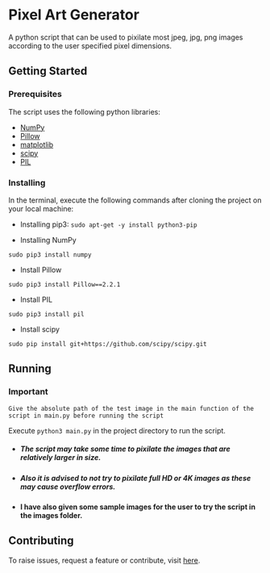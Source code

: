 
# Pixel Art Generator

A python script that can be used to pixilate most jpeg, jpg, png images according to the user specified pixel dimensions.
## Getting Started
### Prerequisites
The script uses the following python libraries:
* [NumPy](https://numpy.org/)
* [Pillow](https://pypi.org/project/Pillow/)
* [matplotlib](https://matplotlib.org/) 
* [scipy](http://www.dropwizard.io/1.0.2/docs/) 
* [PIL](http://www.dropwizard.io/1.0.2/docs/)

### Installing

In the terminal, execute the following commands after cloning the project on your local machine:
* Installing pip3:
`
sudo apt-get -y install python3-pip
`

* Installing NumPy

`sudo pip3 install numpy`

* Install Pillow

`sudo pip3 install Pillow==2.2.1`

* Install PIL

`sudo pip3 install pil`

* Install scipy

`sudo pip install git+https://github.com/scipy/scipy.git`
## Running
### Important
`Give the absolute path of the test image in the main function of the script in main.py before running the script`

Execute `python3 main.py` in the project directory to run the script.
* ##### The script may take some time to pixilate the images that are relatively larger in size.
* ##### Also it is advised to not try to pixilate full HD or 4K images as these may cause overflow errors.
* #### I have also given some sample images for the user to try the script in the images folder.

## Contributing
To raise issues, request a feature or contribute, visit [here](https://github.com/masterchief01/Pixel_art_generator).
